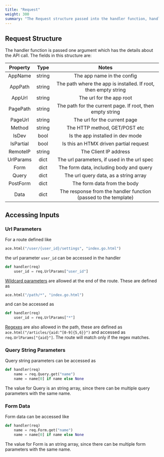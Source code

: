 ```yaml
---
title: "Request"
weight: 300
summary: "The Request structure passed into the handler function, handling argument and post data"
---
```


## Request Structure

The handler function is passed one argument which has the details about the API call. The fields in this structure are:

| Property  |  Type  |                              Notes                              |
| :-------: | :----: | :-------------------------------------------------------------: |
|  AppName  | string |                   The app name in the config                    |
|  AppPath  | string | The path where the app is installed. If root, then empty string |
|  AppUrl   | string |                    The url for the app root                     |
| PagePath  | string |    The path for the current page. If root, then empty string    |
|  PageUrl  | string |                  The url for the current page                   |
|  Method   | string |                  The HTTP method, GET/POST etc                  |
|   IsDev   |  bool  |                Is the app installed in dev mode                 |
| IsPartial |  bool  |             Is this an HTMX driven partial request              |
| RemoteIP  | string |                      The Client IP address                      |
| UrlParams |  dict  |           The url parameters, if used in the url spec           |
|   Form    |  dict  |             The form data, including body and query             |
|   Query   |  dict  |              The url query data, as a string array              |
| PostForm  |  dict  |                   The form data from the body                   |
|   Data    |  dict  | The response from the handler function (passed to the template) |

## Accessing Inputs

### Url Parameters

For a route defined like

```python {filename="app.star"}
ace.html("/user/{user_id}/settings", "index.go.html")
```

the url parameter `user_id` can be accessed in the handler

```python {filename="app.star"}
def handler(req)
    user_id = req.UrlParams["user_id"]
```

[Wildcard parameters](https://go-chi.io/#/pages/routing?id=routing-patterns-amp-url-parameters) are allowed at the end of the route. These are defined as

```python {filename="app.star"}
ace.html("/path/*", "index.go.html")
```

and can be accessed as

```python {filename="app.star"}
def handler(req)
    user_id = req.UrlParams["*"]
```

[Regexes](https://github.com/google/re2/wiki/Syntax) are also allowed in the path, these are defined as `ace.html("/articles/{aid:^[0-9]{5,6}}")` and accessed as `req.UrlParams["{aid}"]`. The route will match only if the regex matches.

### Query String Parameters

Query string parameters can be accessed as

```python {filename="app.star"}
def handler(req)
    name = req.Query.get("name")
    name = name[0] if name else None
```

The value for Query is an string array, since there can be multiple query parameters with the same name.

### Form Data

Form data can be accessed like

```python {filename="app.star"}
def handler(req)
    name = req.Form.get("name")
    name = name[0] if name else None
```

The value for Form is an string array, since there can be multiple form parameters with the same name.
